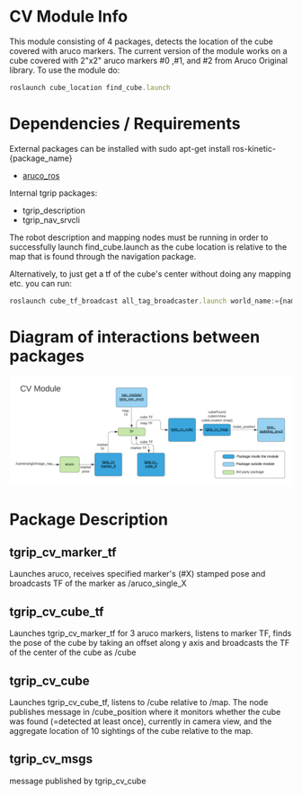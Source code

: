 # CV Module Info

This module consisting of 4 packages, detects the location of the cube covered with aruco markers. The current version of the module works on a cube covered with 2"x2" aruco markers #0 ,#1, and #2 from Aruco Original library. To use the module do:

```jsx
roslaunch cube_location find_cube.launch
```


# Dependencies / Requirements

External packages can be installed with sudo apt-get install ros-kinetic-{package_name}

- [aruco_ros](http://wiki.ros.org/aruco_ros)

Internal tgrip packages:

- tgrip_description
- tgrip_nav_srvcli

The robot description and mapping nodes must be running in order to successfully launch find_cube.launch as the cube location is relative to the map that is found through the navigation package.

Alternatively, to just get a tf of the cube's center without doing any mapping etc. you can run:

```jsx
roslaunch cube_tf_broadcast all_tag_broadcaster.launch world_name:={name_of_frame_that_exists}
```

# Diagram of interactions between packages

![package_diagram.png](package_diagram.png)

# Package Description

## tgrip_cv_marker_tf

Launches aruco, receives specified marker's (#X) stamped pose and broadcasts TF of the marker as /aruco_single_X

## tgrip_cv_cube_tf

Launches tgrip_cv_marker_tf for 3 aruco markers, listens to marker TF, finds the pose of the cube by taking an offset along y axis and broadcasts the TF of the center of the cube as /cube

## tgrip_cv_cube

Launches tgrip_cv_cube_tf, listens to /cube relative to /map. The node publishes message in /cube_position where it monitors whether the cube was found (=detected at least once), currently in camera view, and the aggregate location of 10 sightings of the cube relative to the map.

## tgrip_cv_msgs

message published by tgrip_cv_cube
